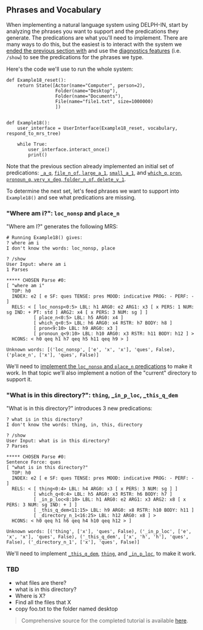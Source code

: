 ## Phrases and Vocabulary
When implementing a natural language system using DELPH-IN, start by analyzing the phrases you want to support and the predications they generate. The predications are what you'll need to implement. There are many ways to do this, but the easiest is to interact with the system we [ended the previous section with](../devhowto/devhowtoPredicationArgumentsAndUsage) and use the [diagnostics features](../devhowto/devhowtoDiagnostics) (i.e. `/show`) to see the predications for the phrases we type.  

Here's the code we'll use to run the whole system:

~~~
def Example18_reset():
    return State([Actor(name="Computer", person=2),
                  Folder(name="Desktop"),
                  Folder(name="Documents"),
                  File(name="file1.txt", size=1000000)
                  ])


def Example18():
    user_interface = UserInterface(Example18_reset, vocabulary, respond_to_mrs_tree)

    while True:
        user_interface.interact_once()
        print()
~~~

Note that the previous section already implemented an initial set of predications: [`_a_q`](../devhowto/devhowtoScopalArguments), [`file_n_of`, `large_a_1`](../devhowto/devhowtoConjunctions), [`small_a_1`](../devhowto/devhowtoHandlingEventInformation), and [`which_q`, `pron`, `pronoun_q`, `very_x_deg`, `folder_n_of`, `delete_v_1`](../devhowto/devhowtoFinishingErrors).

To determine the next set, let's feed phrases we want to support into `Example18()` and see what predications are missing.

### "Where am i?": `loc_nonsp` and `place_n`
"Where am I?" generates the following MRS:
~~~
# Running Example18() gives:
? where am i
I don't know the words: loc_nonsp, place

? /show
User Input: where am i
1 Parses

***** CHOSEN Parse #0:
[ "where am i"
  TOP: h0
  INDEX: e2 [ e SF: ques TENSE: pres MOOD: indicative PROG: - PERF: - ]
  RELS: < [ loc_nonsp<0:5> LBL: h1 ARG0: e2 ARG1: x3 [ x PERS: 1 NUM: sg IND: + PT: std ] ARG2: x4 [ x PERS: 3 NUM: sg ] ]
          [ place_n<0:5> LBL: h5 ARG0: x4 ]
          [ which_q<0:5> LBL: h6 ARG0: x4 RSTR: h7 BODY: h8 ]
          [ pron<9:10> LBL: h9 ARG0: x3 ]
          [ pronoun_q<9:10> LBL: h10 ARG0: x3 RSTR: h11 BODY: h12 ] >
  HCONS: < h0 qeq h1 h7 qeq h5 h11 qeq h9 > ]

Unknown words: [('loc_nonsp', ['e', 'x', 'x'], 'ques', False), ('place_n', ['x'], 'ques', False)]
~~~

We'll need to [implement the `loc_nonsp` and `place_n` predications](devvocabLoc_nonspAndPlace) to make it work. In that topic we'll also implement a notion of the "current" directory to support it.

### "What is in this directory?": `thing`, _`in_p_loc`, _`this_q_dem`
"What is in this directory?" introduces 3 new predications:

~~~
? what is in this directory?
I don't know the words: thing, in, this, directory

? /show
User Input: what is in this directory?
7 Parses

***** CHOSEN Parse #0:
Sentence Force: ques
[ "what is in this directory?"
  TOP: h0
  INDEX: e2 [ e SF: ques TENSE: pres MOOD: indicative PROG: - PERF: - ]
  RELS: < [ thing<0:4> LBL: h4 ARG0: x3 [ x PERS: 3 NUM: sg ] ]
          [ which_q<0:4> LBL: h5 ARG0: x3 RSTR: h6 BODY: h7 ]
          [ _in_p_loc<8:10> LBL: h1 ARG0: e2 ARG1: x3 ARG2: x8 [ x PERS: 3 NUM: sg IND: + ] ]
          [ _this_q_dem<11:15> LBL: h9 ARG0: x8 RSTR: h10 BODY: h11 ]
          [ _directory_n_1<16:25> LBL: h12 ARG0: x8 ] >
  HCONS: < h0 qeq h1 h6 qeq h4 h10 qeq h12 > ]

Unknown words: [('thing', ['x'], 'ques', False), ('_in_p_loc', ['e', 'x', 'x'], 'ques', False), ('_this_q_dem', ['x', 'h', 'h'], 'ques', False), ('_directory_n_1', ['x'], 'ques', False)]
~~~

We'll need to implement [`_this_q_dem`](devvocabThis_q_dem), [`thing`](devvocabThing), and [`_in_p_loc`](devvocabIn_p_loc), to make it work.

### TBD

- what files are there?
- what is in this directory?
- Where is X?
- Find all the files that X
- copy foo.txt to the folder named desktop


> Comprehensive source for the completed tutorial is available [here](https://github.com/EricZinda/Perplexity).
